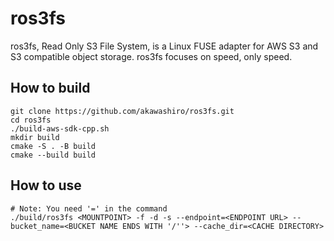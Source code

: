 # ros3fs
ros3fs, Read Only S3 File System, is a Linux FUSE adapter for AWS S3 and S3
compatible object storage. ros3fs focuses on speed, only speed.

## How to build
```
git clone https://github.com/akawashiro/ros3fs.git
cd ros3fs
./build-aws-sdk-cpp.sh
mkdir build
cmake -S . -B build
cmake --build build
```

## How to use
```
# Note: You need '=' in the command
./build/ros3fs <MOUNTPOINT> -f -d -s --endpoint=<ENDPOINT URL> --bucket_name=<BUCKET NAME ENDS WITH '/''> --cache_dir=<CACHE DIRECTORY>
```
